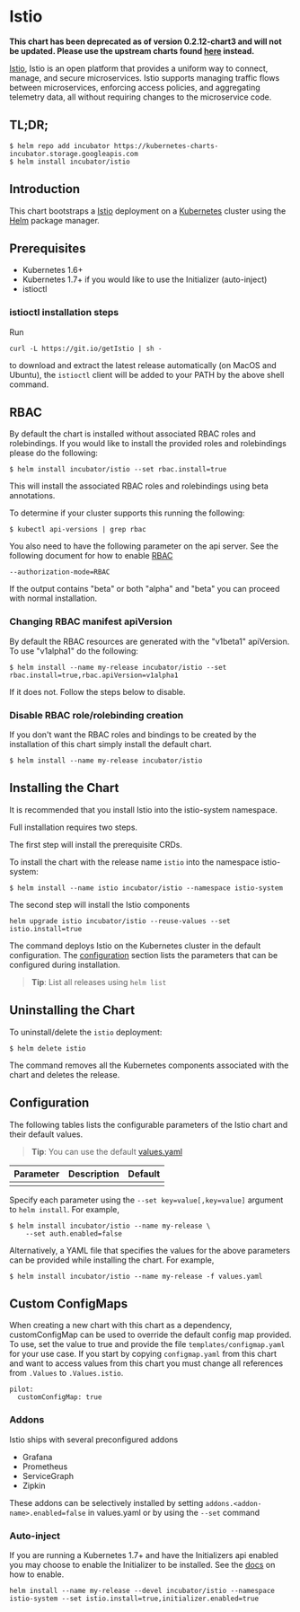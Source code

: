 # Istio

**This chart has been deprecated as of version 0.2.12-chart3 and will not be updated. Please use the upstream charts found [here](https://github.com/istio/istio/tree/master/install/kubernetes/helm/istio) instead.**

[Istio](https://istio.io/), Istio is an open platform that provides a uniform way to connect, manage, and secure microservices. Istio supports managing traffic flows between microservices, enforcing access policies, and aggregating telemetry data, all without requiring changes to the microservice code.

## TL;DR;

```console
$ helm repo add incubator https://kubernetes-charts-incubator.storage.googleapis.com
$ helm install incubator/istio
```

## Introduction

This chart bootstraps a [Istio](https://istio.io/) deployment on a [Kubernetes](http://kubernetes.io) cluster using the [Helm](https://helm.sh) package manager.

## Prerequisites

- Kubernetes 1.6+
- Kubernetes 1.7+ if you would like to use the Initializer (auto-inject)
- istioctl

### istioctl installation steps

Run
```console
curl -L https://git.io/getIstio | sh -
```
to download and extract the latest release automatically (on MacOS and Ubuntu), the `istioctl` client will be added to your PATH by the above shell command.

## RBAC
By default the chart is installed without associated RBAC roles and rolebindings. If you would like to install the provided roles and rolebindings please do the following:

```
$ helm install incubator/istio --set rbac.install=true
```

This will install the associated RBAC roles and rolebindings using beta annotations.

To determine if your cluster supports this running the following:

```console
$ kubectl api-versions | grep rbac
```

You also need to have the following parameter on the api server. See the following document for how to enable [RBAC](https://kubernetes.io/docs/admin/authorization/rbac/)

```
--authorization-mode=RBAC
```

If the output contains "beta" or both "alpha" and "beta" you can proceed with normal installation.

### Changing RBAC manifest apiVersion

By default the RBAC resources are generated with the "v1beta1" apiVersion. To use "v1alpha1" do the following:

```console
$ helm install --name my-release incubator/istio --set rbac.install=true,rbac.apiVersion=v1alpha1
```

If it does not. Follow the steps below to disable.

### Disable RBAC role/rolebinding creation

If you don't want the RBAC roles and bindings to be created by the installation of this chart simply install the default chart.

```console
$ helm install --name my-release incubator/istio
```

## Installing the Chart

It is recommended that you install Istio into the istio-system namespace.

Full installation requires two steps.

The first step will install the prerequisite CRDs.

To install the chart with the release name `istio` into the namespace istio-system:

```console
$ helm install --name istio incubator/istio --namespace istio-system
```

The second step will install the Istio components

```console
helm upgrade istio incubator/istio --reuse-values --set istio.install=true
```

The command deploys Istio on the Kubernetes cluster in the default configuration. The [configuration](#configuration) section lists the parameters that can be configured during installation.

> **Tip**: List all releases using `helm list`

## Uninstalling the Chart

To uninstall/delete the `istio` deployment:

```console
$ helm delete istio
```

The command removes all the Kubernetes components associated with the chart and deletes the release.

## Configuration

The following tables lists the configurable parameters of the Istio chart and their default values.

> **Tip**: You can use the default [values.yaml](values.yaml)

Parameter | Description | Default
--------- | ----------- | -------
 |  |  |

Specify each parameter using the `--set key=value[,key=value]` argument to `helm install`. For example,

```console
$ helm install incubator/istio --name my-release \
    --set auth.enabled=false
```

Alternatively, a YAML file that specifies the values for the above parameters can be provided while installing the chart. For example,

```console
$ helm install incubator/istio --name my-release -f values.yaml
```

## Custom ConfigMaps

When creating a new chart with this chart as a dependency, customConfigMap can be used to override the default config map provided. To use, set the value to true and provide the file `templates/configmap.yaml` for your use case. If you start by copying `configmap.yaml` from this chart and want to access values from this chart you must change all references from `.Values` to `.Values.istio`.

```
pilot:
  customConfigMap: true
```

### Addons
Istio ships with several preconfigured addons
* Grafana
* Prometheus
* ServiceGraph
* Zipkin

These addons can be selectively installed by setting `addons.<addon-name>.enabled=false` in values.yaml or by using the `--set` command


### Auto-inject
If you are running a Kubernetes 1.7+ and have the Initializers api enabled you may choose to enable the Initializer to be installed. See the [docs](https://kubernetes.io/docs/admin/extensible-admission-controllers/) on how to enable.

```console
helm install --name my-release --devel incubator/istio --namespace istio-system --set istio.install=true,initializer.enabled=true
```
